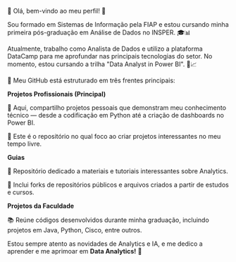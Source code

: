 🔹 Olá, bem-vindo ao meu perfil! 👋

Sou formado em Sistemas de Informação pela FIAP e estou cursando minha primeira pós-graduação em Análise de Dados no INSPER. 🎓📊

Atualmente, trabalho como Analista de Dados e utilizo a plataforma DataCamp para me aprofundar nas principais tecnologias do setor. No momento, estou cursando a trilha "Data Analyst in Power BI". 🚀📈

📌 Meu GitHub está estruturado em três frentes principais:

**Projetos Profissionais (Principal)**

📂 Aqui, compartilho projetos pessoais que demonstram meu conhecimento técnico — desde a codificação em Python até a criação de dashboards no Power BI.

🎯 Este é o repositório no qual foco ao criar projetos interessantes no meu tempo livre.

**Guias**

📑 Repositório dedicado a materiais e tutoriais interessantes sobre Analytics.

🔗 Inclui forks de repositórios públicos e arquivos criados a partir de estudos e cursos.

**Projetos da Faculdade**

📚 Reúne códigos desenvolvidos durante minha graduação, incluindo projetos em Java, Python, Cisco, entre outros.

Estou sempre atento as novidades de Analytics e IA, e me dedico a aprender e me aprimoar em **Data Analytics!** 🚀 

